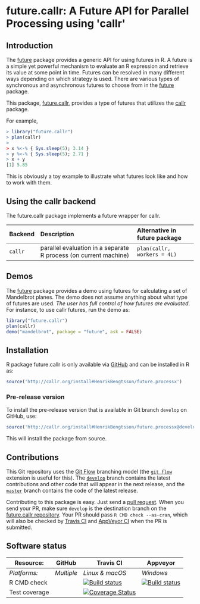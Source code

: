 # future.callr: A Future API for Parallel Processing using 'callr'

## Introduction
The [future] package provides a generic API for using futures in R.
A future is a simple yet powerful mechanism to evaluate an R expression
and retrieve its value at some point in time.  Futures can be resolved
in many different ways depending on which strategy is used.
There are various types of synchronous and asynchronous futures to
choose from in the [future] package.

This package, [future.callr], provides a type of futures that
utilizes the [callr] package.

For example,
```r
> library("future.callr")
> plan(callr)
>
> x %<-% { Sys.sleep(5); 3.14 }
> y %<-% { Sys.sleep(5); 2.71 }
> x + y
[1] 5.85
```
This is obviously a toy example to illustrate what futures look like
and how to work with them.


## Using the callr backend
The future.callr package implements a future wrapper for callr.


| Backend | Description                                                      | Alternative in future package
|:--------|:-----------------------------------------------------------------|:------------------------------
| `callr` | parallel evaluation in a separate R process (on current machine) | `plan(callr, workers = 4L)`


## Demos
The [future] package provides a demo using futures for calculating a
set of Mandelbrot planes.  The demo does not assume anything about
what type of futures are used.
_The user has full control of how futures are evaluated_.
For instance, to use callr futures, run the demo as:
```r
library("future.callr")
plan(callr)
demo("mandelbrot", package = "future", ask = FALSE)
```


[callr]: https://cran.r-project.org/package=callr
[future]: https://cran.r-project.org/package=future
[future.callr]: https://github.com/HenrikBengtsson/callr

## Installation
R package future.callr is only available via [GitHub](https://github.com/HenrikBengtsson/future.processx) and can be installed in R as:
```r
source('http://callr.org/install#HenrikBengtsson/future.processx')
```

### Pre-release version

To install the pre-release version that is available in Git branch `develop` on GitHub, use:
```r
source('http://callr.org/install#HenrikBengtsson/future.processx@develop')
```
This will install the package from source.  



## Contributions

This Git repository uses the [Git Flow](http://nvie.com/posts/a-successful-git-branching-model/) branching model (the [`git flow`](https://github.com/petervanderdoes/gitflow-avh) extension is useful for this).  The [`develop`](https://github.com/HenrikBengtsson/future.processx/tree/develop) branch contains the latest contributions and other code that will appear in the next release, and the [`master`](https://github.com/HenrikBengtsson/future.processx) branch contains the code of the latest release.

Contributing to this package is easy.  Just send a [pull request](https://help.github.com/articles/using-pull-requests/).  When you send your PR, make sure `develop` is the destination branch on the [future.callr repository](https://github.com/HenrikBengtsson/future.processx).  Your PR should pass `R CMD check --as-cran`, which will also be checked by <a href="https://travis-ci.org/HenrikBengtsson/future.processx">Travis CI</a> and <a href="https://ci.appveyor.com/project/HenrikBengtsson/future-processx">AppVeyor CI</a> when the PR is submitted.


## Software status

| Resource:     | GitHub        | Travis CI       | Appveyor         |
| ------------- | ------------------- | --------------- | ---------------- |
| _Platforms:_  | _Multiple_          | _Linux & macOS_ | _Windows_        |
| R CMD check   |  | <a href="https://travis-ci.org/HenrikBengtsson/future.processx"><img src="https://travis-ci.org/HenrikBengtsson/future.processx.svg" alt="Build status"></a>   | <a href="https://ci.appveyor.com/project/HenrikBengtsson/future-processx"><img src="https://ci.appveyor.com/api/projects/status/github/HenrikBengtsson/future.processx?svg=true" alt="Build status"></a> |
| Test coverage |                     | <a href="https://codecov.io/gh/HenrikBengtsson/future.processx"><img src="https://codecov.io/gh/HenrikBengtsson/future.processx/branch/develop/graph/badge.svg" alt="Coverage Status"/></a>     |                  |
